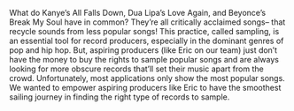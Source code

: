 What do Kanye’s All Falls Down, Dua Lipa’s Love Again, and Beyonce’s Break My Soul have in common? They’re all critically acclaimed songs– that recycle sounds from less popular songs! This practice, called sampling, is an essential tool for record producers, especially in the dominant genres of pop and hip hop. But, aspiring producers (like Eric on our team) just don’t have the money to buy the rights to sample popular songs and are always looking for more obscure records that’ll set their music apart from the crowd. Unfortunately, most applications only show the most popular songs. We wanted to empower aspiring producers like Eric to have the smoothest sailing journey in finding the right type of records to sample.
